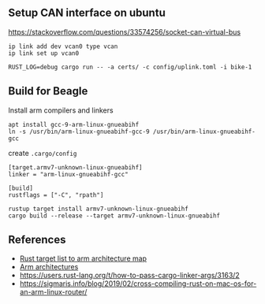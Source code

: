 Setup CAN interface on ubuntu
--------------

https://stackoverflow.com/questions/33574256/socket-can-virtual-bus

```
ip link add dev vcan0 type vcan
ip link set up vcan0
```

```
RUST_LOG=debug cargo run -- -a certs/ -c config/uplink.toml -i bike-1
```

Build for Beagle
--------------
Install arm compilers and linkers

```
apt install gcc-9-arm-linux-gnueabihf
ln -s /usr/bin/arm-linux-gnueabihf-gcc-9 /usr/bin/arm-linux-gnueabihf-gcc
```
create `.cargo/config`

```
[target.armv7-unknown-linux-gnueabihf]
linker = "arm-linux-gnueabihf-gcc"

[build]
rustflags = ["-C", "rpath"]
```

```
rustup target install armv7-unknown-linux-gnueabihf
cargo build --release --target armv7-unknown-linux-gnueabihf
```

References
----------
* [Rust target list to arm architecture map](https://forge.rust-lang.org/release/platform-support.html)
* [Arm architectures](https://en.wikipedia.org/wiki/List_of_ARM_microarchitectures)
* https://users.rust-lang.org/t/how-to-pass-cargo-linker-args/3163/2 
* https://sigmaris.info/blog/2019/02/cross-compiling-rust-on-mac-os-for-an-arm-linux-router/
